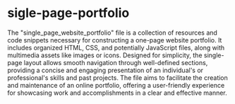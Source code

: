 # sigle-page-portfolio
The "single_page_website_portfolio" file is a collection of resources and code snippets necessary for constructing a one-page website portfolio. It includes organized HTML, CSS, and potentially JavaScript files, along with multimedia assets like images or icons. Designed for simplicity, the single-page layout allows smooth navigation through well-defined sections, providing a concise and engaging presentation of an individual's or professional's skills and past projects. The file aims to facilitate the creation and maintenance of an online portfolio, offering a user-friendly experience for showcasing work and accomplishments in a clear and effective manner.
